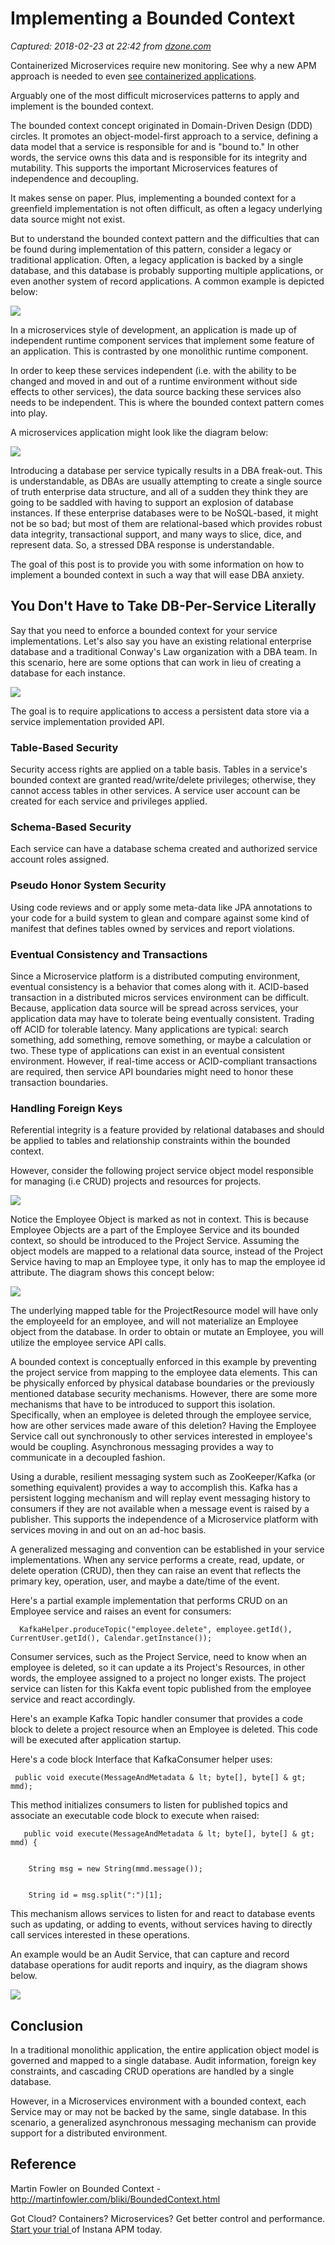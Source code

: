 # Implementing a Bounded Context

_Captured: 2018-02-23 at 22:42 from [dzone.com](https://dzone.com/articles/implementing-a-bounded-context?edition=364094&utm_source=Daily%20Digest&utm_medium=email&utm_campaign=Daily%20Digest%202018-02-23)_

Containerized Microservices require new monitoring. See why a new APM approach is needed to even [see containerized applications](https://dzone.com/go?i=279427&u=https%3A%2F%2Fwww.instana.com%2Flibrary%2Febook-application-monitoring-in-containerized-world%2F%3Futm_source%3DdZone%26utm_medium%3Dpre_post_article_text_ad%26utm_campaign%3Dcontainer_apm_ebook%26utm_content%3Deverything_changed).

Arguably one of the most difficult microservices patterns to apply and implement is the bounded context.

The bounded context concept originated in Domain-Driven Design (DDD) circles. It promotes an object-model-first approach to a service, defining a data model that a service is responsible for and is "bound to." In other words, the service owns this data and is responsible for its integrity and mutability. This supports the important Microservices features of independence and decoupling.

It makes sense on paper. Plus, implementing a bounded context for a greenfield implementation is not often difficult, as often a legacy underlying data source might not exist.

But to understand the bounded context pattern and the difficulties that can be found during implementation of this pattern, consider a legacy or traditional application. Often, a legacy application is backed by a single database, and this database is probably supporting multiple applications, or even another system of record applications. A common example is depicted below:

![](https://i1.wp.com/keyholesoftware.com/wp-content/uploads/Bounded-Context-1.png?resize=462%2C219&ssl=1)

In a microservices style of development, an application is made up of independent runtime component services that implement some feature of an application. This is contrasted by one monolithic runtime component.

In order to keep these services independent (i.e. with the ability to be changed and moved in and out of a runtime environment without side effects to other services), the data source backing these services also needs to be independent. This is where the bounded context pattern comes into play.

A microservices application might look like the diagram below:

![](https://i0.wp.com/keyholesoftware.com/wp-content/uploads/Bounded-Context-2.png?resize=465%2C263&ssl=1)

Introducing a database per service typically results in a DBA freak-out. This is understandable, as DBAs are usually attempting to create a single source of truth enterprise data structure, and all of a sudden they think they are going to be saddled with having to support an explosion of database instances. If these enterprise databases were to be NoSQL-based, it might not be so bad; but most of them are relational-based which provides robust data integrity, transactional support, and many ways to slice, dice, and represent data. So, a stressed DBA response is understandable.

The goal of this post is to provide you with some information on how to implement a bounded context in such a way that will ease DBA anxiety.

## You Don't Have to Take DB-Per-Service Literally

Say that you need to enforce a bounded context for your service implementations. Let's also say you have an existing relational enterprise database and a traditional Conway's Law organization with a DBA team. In this scenario, here are some options that can work in lieu of creating a database for each instance.

![](https://i0.wp.com/keyholesoftware.com/wp-content/uploads/Conways-Law.png?resize=398%2C248&ssl=1)

The goal is to require applications to access a persistent data store via a service implementation provided API.

### Table-Based Security

Security access rights are applied on a table basis. Tables in a service's bounded context are granted read/write/delete privileges; otherwise, they cannot access tables in other services. A service user account can be created for each service and privileges applied.

### Schema-Based Security

Each service can have a database schema created and authorized service account roles assigned.

### Pseudo Honor System Security

Using code reviews and or apply some meta-data like JPA annotations to your code for a build system to glean and compare against some kind of manifest that defines tables owned by services and report violations.

### Eventual Consistency and Transactions

Since a Microservice platform is a distributed computing environment, eventual consistency is a behavior that comes along with it. ACID-based transaction in a distributed micros services environment can be difficult. Because, application data source will be spread across services, your application data may have to tolerate being eventually consistent. Trading off ACID for tolerable latency. Many applications are typical: search something, add something, remove something, or maybe a calculation or two. These type of applications can exist in an eventual consistent environment. However, if real-time access or ACID-compliant transactions are required, then service API boundaries might need to honor these transaction boundaries.

### Handling Foreign Keys

Referential integrity is a feature provided by relational databases and should be applied to tables and relationship constraints within the bounded context.

However, consider the following project service object model responsible for managing (i.e CRUD) projects and resources for projects.

![](https://i2.wp.com/keyholesoftware.com/wp-content/uploads/Bounded-Context-3.png?resize=703%2C240&ssl=1)

Notice the Employee Object is marked as not in context. This is because Employee Objects are a part of the Employee Service and its bounded context, so should be introduced to the Project Service. Assuming the object models are mapped to a relational data source, instead of the Project Service having to map an Employee type, it only has to map the employee id attribute. The diagram shows this concept below:

![](https://i1.wp.com/keyholesoftware.com/wp-content/uploads/Bounded-Context-4.png?resize=611%2C237&ssl=1)

The underlying mapped table for the ProjectResource model will have only the employeeId for an employee, and will not materialize an Employee object from the database. In order to obtain or mutate an Employee, you will utilize the employee service API calls.

A bounded context is conceptually enforced in this example by preventing the project service from mapping to the employee data elements. This can be physically enforced by physical database boundaries or the previously mentioned database security mechanisms. However, there are some more mechanisms that have to be introduced to support this isolation. Specifically, when an employee is deleted through the employee service, how are other services made aware of this deletion? Having the Employee Service call out synchronously to other services interested in employee's would be coupling. Asynchronous messaging provides a way to communicate in a decoupled fashion.

Using a durable, resilient messaging system such as ZooKeeper/Kafka (or something equivalent) provides a way to accomplish this. Kafka has a persistent logging mechanism and will replay event messaging history to consumers if they are not available when a message event is raised by a publisher. This supports the independence of a Microservice platform with services moving in and out on an ad-hoc basis.

A generalized messaging and convention can be established in your service implementations. When any service performs a create, read, update, or delete operation (CRUD), then they can raise an event that reflects the primary key, operation, user, and maybe a date/time of the event.

Here's a partial example implementation that performs CRUD on an Employee service and raises an event for consumers:
    
    
      KafkaHelper.produceTopic("employee.delete", employee.getId(), CurrentUser.getId(), Calendar.getInstance());

Consumer services, such as the Project Service, need to know when an employee is deleted, so it can update a its Project's Resources, in other words, the employee assigned to a project no longer exists. The project service can listen for this Kakfa event topic published from the employee service and react accordingly.

Here's an example Kafka Topic handler consumer that provides a code block to delete a project resource when an Employee is deleted. This code will be executed after application startup.

Here's a code block Interface that KafkaConsumer helper uses:
    
    
     public void execute(MessageAndMetadata & lt; byte[], byte[] & gt; mmd);

This method initializes consumers to listen for published topics and associate an executable code block to execute when raised:
    
    
       public void execute(MessageAndMetadata & lt; byte[], byte[] & gt; mmd) {
    
    
        String msg = new String(mmd.message());
    
    
        String id = msg.split(":")[1];

This mechanism allows services to listen for and react to database events such as updating, or adding to events, without services having to directly call services interested in these operations.

An example would be an Audit Service, that can capture and record database operations for audit reports and inquiry, as the diagram shows below.

![](https://i1.wp.com/keyholesoftware.com/wp-content/uploads/Bounded-Context-5.png?resize=813%2C375&ssl=1)

## Conclusion

In a traditional monolithic application, the entire application object model is governed and mapped to a single database. Audit information, foreign key constraints, and cascading CRUD operations are handled by a single database.

However, in a Microservices environment with a bounded context, each Service may or may not be backed by the same, single database. In this scenario, a generalized asynchronous messaging mechanism can provide support for a distributed environment.

## Reference

Martin Fowler on Bounded Context - <http://martinfowler.com/bliki/BoundedContext.html>

Got Cloud? Containers? Microservices? Get better control and performance. [Start your trial ](https://dzone.com/go?i=279428&u=https%3A%2F%2Fwww.instana.com%2Ftrial%3Futm_source%3DdZone%26utm_medium%3Dpre_post_article_text_ad%26utm_campaign%3Dinstana_trial%26utm_content%3Dgot_cloud_get_instana)of Instana APM today.
